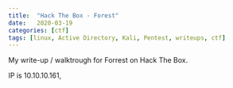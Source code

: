 ```yaml
---
title:  "Hack The Box - Forest"
date:   2020-03-19
categories: [ctf]
tags: [linux, Active Directory, Kali, Pentest, writeups, ctf]
---
```

My write-up / walktrough for Forrest on Hack The Box.

IP is 10.10.10.161, 
